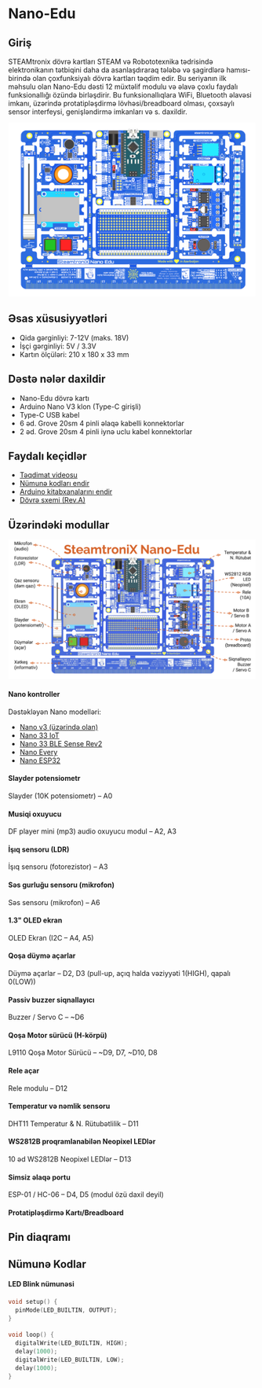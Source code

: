 # Nano-Edu

## Giriş

STEAMtronix dövrə kartları STEAM və Robototexnika tədrisində elektronikanın tətbiqini daha da asanlaşdıraraq tələbə və şagirdlərə hamısı-birində olan çoxfunksiyalı dövrə kartları təqdim edir. Bu seriyanın ilk məhsulu olan Nano-Edu dəsti 12 müxtəlif modulu və əlavə çoxlu faydalı funksionallığı özündə birləşdirir. Bu funksionallıqlara WiFi, Bluetooth əlavəsi imkanı, üzərində protatipləşdirmə lövhəsi/breadboard olması, çoxsaylı sensor interfeysi, genişləndirmə imkanları və s. daxildir.

![Nano-Edu](images/nano-edu-revB.png)


## Əsas xüsusiyyətləri

- Qida gərginliyi: 7-12V (maks. 18V)
- İşçi gərginliyi: 5V / 3.3V
- Kartın ölçüləri: 210 x 180 x 33 mm

## Dəstə nələr daxildir

- Nano-Edu dövrə kartı
- Arduino Nano V3 klon (Type-C girişli)
- Type-C USB kabel
- 6 əd. Grove 20sm 4 pinli əlaqə kabelli konnektorlar
- 2 əd. Grove 20sm 4 pinli iynə uclu kabel konnektorlar

## Faydalı keçidlər
- [Təqdimat videosu]()
- [Nümunə kodları endir](https://github.com/steamtronix/nano-edu)
- [Arduino kitabxanalarını endir](https://github.com/steamtronix/nano-edu)
- [Dövrə sxemi (Rev.A)](https://github.com/steamtronix/nano-edu/blob/main/hardware/nano-edu-sch-bw.pdf)


## Üzərindəki modullar

![Nano-Edu](images/nano-edu-revB-diagram-az.png)

#### Nano kontroller

Dəstəkləyən Nano modelləri:

- [Nano v3 (üzərində olan)](https://makerstore.az/product/maker-nano-v3-5v-type-c/)
- [Nano 33 IoT](https://makerstore.az/product/arduino-nano-33-iot/)
- [Nano 33 BLE Sense Rev2](https://makerstore.az/product/arduino-nano-33-ble-sense-rev2/)
- [Nano Every](https://store.arduino.cc/products/arduino-nano-every?queryID=undefined)
- [Nano ESP32](https://store.arduino.cc/en-fr/products/nano-esp32?queryID=undefined)


#### Slayder potensiometr
Slayder (10K potensiometr) – A0

#### Musiqi oxuyucu
DF player mini (mp3) audio oxuyucu modul – A2, A3

#### İşıq sensoru (LDR)
İşıq sensoru (fotorezistor) – A3

#### Səs gurluğu sensoru (mikrofon)
Səs sensoru (mikrofon) – A6

#### 1.3" OLED ekran
OLED Ekran (I2C – A4, A5)

#### Qoşa düymə açarlar
Düymə açarlar – D2, D3 (pull-up, açıq halda vəziyyəti 1(HIGH), qapalı 0(LOW))

#### Passiv buzzer siqnallayıcı
Buzzer / Servo C – ~D6

#### Qoşa Motor sürücü (H-körpü)
L9110 Qoşa Motor Sürücü – ~D9, D7, ~D10, D8

#### Rele açar
Rele modulu – D12

#### Temperatur və nəmlik sensoru

DHT11 Temperatur & N. Rütubətlilik – D11

#### WS2812B proqramlanabilən Neopixel LEDlər

10 əd WS2812B Neopixel LEDlər – D13

#### Simsiz əlaqə portu
ESP-01 / HC-06 – D4, D5 (modul özü daxil deyil)

#### Protatipləşdirmə Kartı/Breadboard

## Pin diaqramı

## Nümunə Kodlar

#### LED Blink nümunəsi

``` cpp linenums="1"
void setup() {
  pinMode(LED_BUILTIN, OUTPUT);
}

void loop() {
  digitalWrite(LED_BUILTIN, HIGH);
  delay(1000);
  digitalWrite(LED_BUILTIN, LOW);
  delay(1000);
}
```



